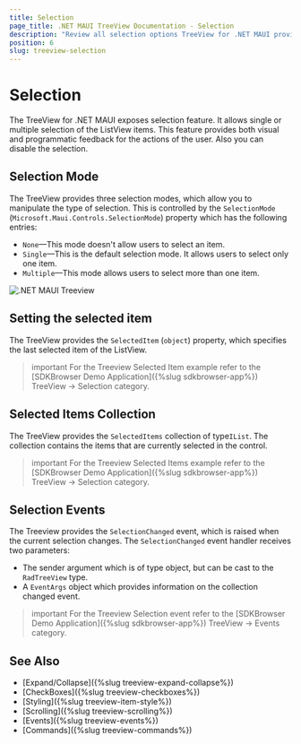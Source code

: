 ```yaml
---
title: Selection
page_title: .NET MAUI TreeView Documentation - Selection
description: "Review all selection options TreeView for .NET MAUI provides."
position: 6
slug: treeview-selection
---
```


# Selection

The TreeView for .NET MAUI exposes selection feature. It allows single or multiple selection of the ListView items. This feature provides both visual and programmatic feedback for the actions of the user. Also you can disable the selection.

## Selection Mode

The TreeView provides three selection modes, which allow you to manipulate the type of selection. This is controlled by the `SelectionMode` (`Microsoft.Maui.Controls.SelectionMode`) property which has the following entries:

- `None`&mdash;This mode doesn't allow users to select an item.
- `Single`&mdash;This is the default selection mode. It allows users to select only one item.
- `Multiple`&mdash;This mode allows users to select more than one item.

![.NET MAUI Treeview](images/treeview.png)

## Setting the selected item

The TreeView provides the `SelectedItem` (`object`) property, which specifies the last selected item of the ListView.

>important For the Treeview Selected Item example refer to the [SDKBrowser Demo Application]({%slug sdkbrowser-app%}) TreeView -> Selection category.

## Selected Items Collection

The TreeView provides the `SelectedItems` collection of type`IList`. The collection contains the items that are currently selected in the control.

>important For the Treeview Selected Items example refer to the [SDKBrowser Demo Application]({%slug sdkbrowser-app%}) TreeView -> Selection category.

## Selection Events

The Treeview provides the `SelectionChanged` event, which is raised when the current selection changes. The `SelectionChanged` event handler receives two parameters:

* The sender argument which is of type object, but can be cast to the `RadTreeView` type.
* A `EventArgs` object which provides information on the collection changed event.

>important For the Treeview Selection event refer to the [SDKBrowser Demo Application]({%slug sdkbrowser-app%}) TreeView -> Events category.

## See Also

* [Expand/Collapse]({%slug treeview-expand-collapse%})
* [CheckBoxes]({%slug treeview-checkboxes%})
* [Styling]({%slug treeview-item-style%})
* [Scrolling]({%slug treeview-scrolling%})
* [Events]({%slug treeview-events%})
* [Commands]({%slug treeview-commands%})